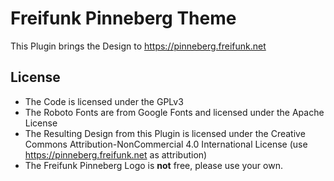 # Freifunk Pinneberg Theme #
This Plugin brings the Design to https://pinneberg.freifunk.net

## License ##
* The Code is licensed under the GPLv3
* The Roboto Fonts are from Google Fonts and licensed under the Apache License
* The Resulting Design from this Plugin is licensed under the Creative Commons Attribution-NonCommercial 4.0 International License (use https://pinneberg.freifunk.net as attribution)
* The Freifunk Pinneberg Logo is **not** free, please use your own.
